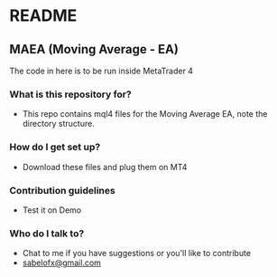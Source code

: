 # README #
## MAEA (Moving Average - EA)

The code in here is to be run inside MetaTrader 4

### What is this repository for? ###

* This repo contains mql4 files for the Moving Average EA, note the directory structure.

### How do I get set up? ###

* Download these files and plug them on MT4

### Contribution guidelines ###

* Test it on Demo

### Who do I talk to? ###

* Chat to me if you have suggestions or you'll like to contribute
* sabelofx@gmail.com
